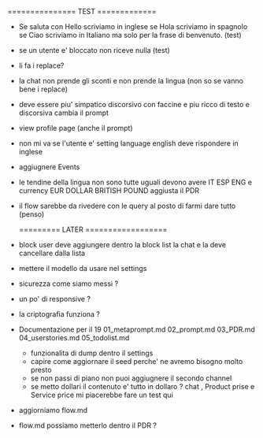 =============== TEST =============

- Se saluta con Hello scriviamo in inglese se Hola scriviamo in spagnolo se Ciao scriviamo in Italiano ma solo per la frase di benvenuto.  (test)
- se un utente e' bloccato non riceve nulla (test)
- li fa i replace? 
- la chat non prende gli sconti e non prende la lingua (non so se vanno bene i replace)
- deve essere piu' simpatico discorsivo con faccine e piu ricco di testo e discorsiva cambia il prompt
- view profile page (anche il prompt)
- non mi va se l'utente e' setting language english deve rispondere in inglese
- aggiugnere Events
- le tendine della lingua non sono tutte uguali devono avere IT ESP ENG e currency EUR DOLLAR BRITISH POUND aggiusta il PDR
- il flow sarebbe da rivedere con le query al posto di farmi dare tutto (penso)




  ========= LATER ==================
- block user deve aggiungere dentro la block list la chat e la deve cancellare dalla lista
- mettere il modello da usare nel settings
- sicurezza come siamo messi ?
- un po' di responsive ?
- la criptografia funziona ?


- Documentazione per il 19
  01_metaprompt.md
  02_prompt.md
  03_PDR.md
  04_userstories.md
  05_todolist.md

  - funzionalita di dump dentro il settings
  - capire come aggiornare il seed perche' ne avremo bisogno molto presto
  - se non passi di piano non puoi aggiugnere il secondo channel
  - se metto dollari il contenuto e' tutto in dollaro ? chat , Product prise e Service price
mi piacerebbe fare un test qui


- aggiorniamo flow.md

- flow.md possiamo metterlo dentro il PDR ?





